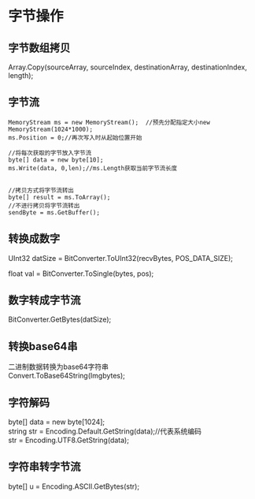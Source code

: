 
# 字节操作

## 字节数组拷贝

Array.Copy(sourceArray, sourceIndex, destinationArray, destinationIndex, length);

## 字节流

```
MemoryStream ms = new MemoryStream();  //预先分配指定大小new MemoryStream(1024*1000);
ms.Position = 0;//再次写入时从起始位置开始

//将每次获取的字节放入字节流
byte[] data = new byte[10];
ms.Write(data, 0,len);//ms.Length获取当前字节流长度


//拷贝方式将字节流转出
byte[] result = ms.ToArray();
//不进行拷贝将字节流转出
sendByte = ms.GetBuffer();
```

## 转换成数字

UInt32 datSize =  BitConverter.ToUInt32(recvBytes, POS_DATA_SIZE);  

float val = BitConverter.ToSingle(bytes, pos);

## 数字转成字节流

BitConverter.GetBytes(datSize);

## 转换base64串

二进制数据转换为base64字符串  
Convert.ToBase64String(Imgbytes);

## 字符解码

byte[] data = new byte[1024];  
string str = Encoding.Default.GetString(data);//代表系统编码  
str = Encoding.UTF8.GetString(data);  

## 字符串转字节流

byte[] u = Encoding.ASCII.GetBytes(str);
